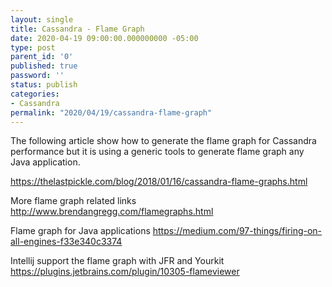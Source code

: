 ```yaml
---
layout: single
title: Cassandra - Flame Graph
date: 2020-04-19 09:00:00.000000000 -05:00
type: post
parent_id: '0'
published: true
password: ''
status: publish
categories:
- Cassandra
permalink: "2020/04/19/cassandra-flame-graph"
---
```


The following article show how to generate the flame graph for Cassandra performance but it is using a generic tools to generate flame graph any Java application.

https://thelastpickle.com/blog/2018/01/16/cassandra-flame-graphs.html

More flame graph related links
http://www.brendangregg.com/flamegraphs.html

Flame graph for Java applications
https://medium.com/97-things/firing-on-all-engines-f33e340c3374

Intellij support the flame graph with JFR and Yourkit
https://plugins.jetbrains.com/plugin/10305-flameviewer
